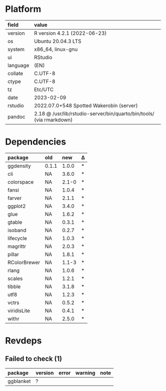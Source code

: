 # Platform

|field    |value                                                                |
|:--------|:--------------------------------------------------------------------|
|version  |R version 4.2.1 (2022-06-23)                                         |
|os       |Ubuntu 20.04.3 LTS                                                   |
|system   |x86_64, linux-gnu                                                    |
|ui       |RStudio                                                              |
|language |(EN)                                                                 |
|collate  |C.UTF-8                                                              |
|ctype    |C.UTF-8                                                              |
|tz       |Etc/UTC                                                              |
|date     |2023-02-09                                                           |
|rstudio  |2022.07.0+548 Spotted Wakerobin (server)                             |
|pandoc   |2.18 @ /usr/lib/rstudio-server/bin/quarto/bin/tools/ (via rmarkdown) |

# Dependencies

|package      |old   |new   |Δ  |
|:------------|:-----|:-----|:--|
|ggdensity    |0.1.1 |1.0.0 |*  |
|cli          |NA    |3.6.0 |*  |
|colorspace   |NA    |2.1-0 |*  |
|fansi        |NA    |1.0.4 |*  |
|farver       |NA    |2.1.1 |*  |
|ggplot2      |NA    |3.4.0 |*  |
|glue         |NA    |1.6.2 |*  |
|gtable       |NA    |0.3.1 |*  |
|isoband      |NA    |0.2.7 |*  |
|lifecycle    |NA    |1.0.3 |*  |
|magrittr     |NA    |2.0.3 |*  |
|pillar       |NA    |1.8.1 |*  |
|RColorBrewer |NA    |1.1-3 |*  |
|rlang        |NA    |1.0.6 |*  |
|scales       |NA    |1.2.1 |*  |
|tibble       |NA    |3.1.8 |*  |
|utf8         |NA    |1.2.3 |*  |
|vctrs        |NA    |0.5.2 |*  |
|viridisLite  |NA    |0.4.1 |*  |
|withr        |NA    |2.5.0 |*  |

# Revdeps

## Failed to check (1)

|package   |version |error |warning |note |
|:---------|:-------|:-----|:-------|:----|
|ggblanket |?       |      |        |     |

